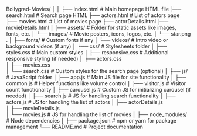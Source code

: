 Bollygrad-Movies/
│
│
├── index.html                    # Main homepage HTML file
├── search.html                   # Search page HTML
├── actors.html                   # List of actors page
├── movies.html                   # List of movies page
├── actorDetails.html
├── movieDetails.html
│
├── assets/                        # Folder for static assets like images, fonts, etc.
│   └── images/                    # Movie posters, icons, logos, etc.
│     └── star.png                 .
│   ├── fonts/                     # Custom fonts if any
│   └── videos/                    # Intro video or background videos (if any)
│
├── css/                           # Stylesheets folder
│   ├── styles.css                 # Main custom styles
│   ├── responsive.css             # Additional responsive styling (if needed)
│   ├── actors.css                 
│   ├── movies.css             
│   └── search.css                 # Custom styles for the search page (optional)
│
├── js/                            # JavaScript folder
│   ├── app.js                     # Main JS file for site functionality
│   ├── common.js                  # Helper functions like volume control
│   ├── visitor.js                 # Visitor count functionality
│   ├── carousel.js                # Custom JS for initializing carousel (if needed)
│   ├── search.js                  # JS for handling search functionality
│   ├── actors.js                  # JS for handling the list of actors
│   ├── actorDetails.js    
│   ├── movieDetails.js                               
│   └── movies.js                  # JS for handling the list of movies
│
├── node_modules/                  # Node dependencies
│
├── package.json                   # npm or yarn for package management
└── README.md                      # Project documentation
